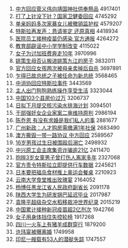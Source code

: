1. [中方回应菅义伟向靖国神社供奉祭品](http://www.baidu.com/baidu?cl=3&tn=SE_baiduhomet8_jmjb7mjw&rsv_dl=fyb_top&fr=top1000&wd=%D6%D0%B7%BD%BB%D8%D3%A6%DD%D1%D2%E5%CE%B0%CF%F2%BE%B8%B9%FA%C9%F1%C9%E7%B9%A9%B7%EE%BC%C0%C6%B7) 4917401
1. [打了上针没下针？国家卫健委回应](http://www.baidu.com/baidu?cl=3&tn=SE_baiduhomet8_jmjb7mjw&rsv_dl=fyb_top&fr=top1000&wd=%B4%F2%C1%CB%C9%CF%D5%EB%C3%BB%CF%C2%D5%EB%A3%BF%B9%FA%BC%D2%CE%C0%BD%A1%CE%AF%BB%D8%D3%A6) 4745292
1. [单亲妈妈多次家暴女儿被撤销监护权](http://www.baidu.com/baidu?cl=3&tn=SE_baiduhomet8_jmjb7mjw&rsv_dl=fyb_top&fr=top1000&wd=%B5%A5%C7%D7%C2%E8%C2%E8%B6%E0%B4%CE%BC%D2%B1%A9%C5%AE%B6%F9%B1%BB%B3%B7%CF%FA%BC%E0%BB%A4%C8%A8) 4579207
1. [特斯拉再发声：恳请鉴定 还原真相](http://www.baidu.com/baidu?cl=3&tn=SE_baiduhomet8_jmjb7mjw&rsv_dl=fyb_top&fr=top1000&wd=%CC%D8%CB%B9%C0%AD%D4%D9%B7%A2%C9%F9%A3%BA%BF%D2%C7%EB%BC%F8%B6%A8%20%BB%B9%D4%AD%D5%E6%CF%E0) 4418934
1. [医院员工接种疫苗仍感染 官方通报](http://www.baidu.com/baidu?cl=3&tn=SE_baiduhomet8_jmjb7mjw&rsv_dl=fyb_top&fr=top1000&wd=%D2%BD%D4%BA%D4%B1%B9%A4%BD%D3%D6%D6%D2%DF%C3%E7%C8%D4%B8%D0%C8%BE%20%B9%D9%B7%BD%CD%A8%B1%A8) 4264272
1. [教育部辟谣中小学学制改变](http://www.baidu.com/baidu?cl=3&tn=SE_baiduhomet8_jmjb7mjw&rsv_dl=fyb_top&fr=top1000&wd=%BD%CC%D3%FD%B2%BF%B1%D9%D2%A5%D6%D0%D0%A1%D1%A7%D1%A7%D6%C6%B8%C4%B1%E4) 4115022
1. [女子为讨加班费奔走10年](http://www.baidu.com/baidu?cl=3&tn=SE_baiduhomet8_jmjb7mjw&rsv_dl=fyb_top&fr=top1000&wd=%C5%AE%D7%D3%CE%AA%CC%D6%BC%D3%B0%E0%B7%D1%B1%BC%D7%DF10%C4%EA) 3970996
1. [姚策生母否认搬进姚策九江的房子](http://www.baidu.com/baidu?cl=3&tn=SE_baiduhomet8_jmjb7mjw&rsv_dl=fyb_top&fr=top1000&wd=%D2%A6%B2%DF%C9%FA%C4%B8%B7%F1%C8%CF%B0%E1%BD%F8%D2%A6%B2%DF%BE%C5%BD%AD%B5%C4%B7%BF%D7%D3) 3832011
1. [官方回应女孩两次被母亲卖掉后自杀](http://www.baidu.com/baidu?cl=3&tn=SE_baiduhomet8_jmjb7mjw&rsv_dl=fyb_top&fr=top1000&wd=%B9%D9%B7%BD%BB%D8%D3%A6%C5%AE%BA%A2%C1%BD%B4%CE%B1%BB%C4%B8%C7%D7%C2%F4%B5%F4%BA%F3%D7%D4%C9%B1) 3697891
1. [乍得已故总统之子被任命为新总统](http://www.baidu.com/baidu?cl=3&tn=SE_baiduhomet8_jmjb7mjw&rsv_dl=fyb_top&fr=top1000&wd=%D5%A7%B5%C3%D2%D1%B9%CA%D7%DC%CD%B3%D6%AE%D7%D3%B1%BB%C8%CE%C3%FC%CE%AA%D0%C2%D7%DC%CD%B3) 3568465
1. [中消协回应特斯拉事件](http://www.baidu.com/baidu?cl=3&tn=SE_baiduhomet8_jmjb7mjw&rsv_dl=fyb_top&fr=top1000&wd=%D6%D0%CF%FB%D0%AD%BB%D8%D3%A6%CC%D8%CB%B9%C0%AD%CA%C2%BC%FE) 3443569
1. [主人出门狗狗熟练操作享受生活](http://www.baidu.com/baidu?cl=3&tn=SE_baiduhomet8_jmjb7mjw&rsv_dl=fyb_top&fr=top1000&wd=%D6%F7%C8%CB%B3%F6%C3%C5%B9%B7%B9%B7%CA%EC%C1%B7%B2%D9%D7%F7%CF%ED%CA%DC%C9%FA%BB%EE) 3323044
1. [中国103个县房价过万](http://www.baidu.com/baidu?cl=3&tn=SE_baiduhomet8_jmjb7mjw&rsv_dl=fyb_top&fr=top1000&wd=%D6%D0%B9%FA103%B8%F6%CF%D8%B7%BF%BC%DB%B9%FD%CD%F2) 3206737
1. [日拟下月提交核污染水排海计划](http://www.baidu.com/baidu?cl=3&tn=SE_baiduhomet8_jmjb7mjw&rsv_dl=fyb_top&fr=top1000&wd=%C8%D5%C4%E2%CF%C2%D4%C2%CC%E1%BD%BB%BA%CB%CE%DB%C8%BE%CB%AE%C5%C5%BA%A3%BC%C6%BB%AE) 3094501
1. [干部强奸女企业家案二审维持原判](http://www.baidu.com/baidu?cl=3&tn=SE_baiduhomet8_jmjb7mjw&rsv_dl=fyb_top&fr=top1000&wd=%B8%C9%B2%BF%C7%BF%BC%E9%C5%AE%C6%F3%D2%B5%BC%D2%B0%B8%B6%FE%C9%F3%CE%AC%B3%D6%D4%AD%C5%D0) 2986194
1. [陈乔恩 有没有求婚是我们私人的事](http://www.baidu.com/baidu?cl=3&tn=SE_baiduhomet8_jmjb7mjw&rsv_dl=fyb_top&fr=top1000&wd=%B3%C2%C7%C7%B6%F7%20%D3%D0%C3%BB%D3%D0%C7%F3%BB%E9%CA%C7%CE%D2%C3%C7%CB%BD%C8%CB%B5%C4%CA%C2) 2881677
1. [广州新政：人才购房需缴满1年社保](http://www.baidu.com/baidu?cl=3&tn=SE_baiduhomet8_jmjb7mjw&rsv_dl=fyb_top&fr=top1000&wd=%B9%E3%D6%DD%D0%C2%D5%FE%A3%BA%C8%CB%B2%C5%B9%BA%B7%BF%D0%E8%BD%C9%C2%FA1%C4%EA%C9%E7%B1%A3) 2683490
1. [澳方撕毁一带一路协议 中方回应](http://www.baidu.com/baidu?cl=3&tn=SE_baiduhomet8_jmjb7mjw&rsv_dl=fyb_top&fr=top1000&wd=%B0%C4%B7%BD%CB%BA%BB%D9%D2%BB%B4%F8%D2%BB%C2%B7%D0%AD%D2%E9%20%D6%D0%B7%BD%BB%D8%D3%A6) 2589567
1. [16岁男孩过生日被围殴后溺亡](http://www.baidu.com/baidu?cl=3&tn=SE_baiduhomet8_jmjb7mjw&rsv_dl=fyb_top&fr=top1000&wd=16%CB%EA%C4%D0%BA%A2%B9%FD%C9%FA%C8%D5%B1%BB%CE%A7%C5%B9%BA%F3%C4%E7%CD%F6) 2498932
1. [中兴原工会主席集资诈骗逾21亿](http://www.baidu.com/baidu?cl=3&tn=SE_baiduhomet8_jmjb7mjw&rsv_dl=fyb_top&fr=top1000&wd=%D6%D0%D0%CB%D4%AD%B9%A4%BB%E1%D6%F7%CF%AF%BC%AF%D7%CA%D5%A9%C6%AD%D3%E221%D2%DA) 2411470
1. [抱摔3岁女童男子曾打伤人离家多年](http://www.baidu.com/baidu?cl=3&tn=SE_baiduhomet8_jmjb7mjw&rsv_dl=fyb_top&fr=top1000&wd=%B1%A7%CB%A43%CB%EA%C5%AE%CD%AF%C4%D0%D7%D3%D4%F8%B4%F2%C9%CB%C8%CB%C0%EB%BC%D2%B6%E0%C4%EA) 2327068
1. [官方责令特斯拉立即提供行车数据](http://www.baidu.com/baidu?cl=3&tn=SE_baiduhomet8_jmjb7mjw&rsv_dl=fyb_top&fr=top1000&wd=%B9%D9%B7%BD%D4%F0%C1%EE%CC%D8%CB%B9%C0%AD%C1%A2%BC%B4%CC%E1%B9%A9%D0%D0%B3%B5%CA%FD%BE%DD) 2245621
1. [日本要把福岛食材推上奥运会餐桌](http://www.baidu.com/baidu?cl=3&tn=SE_baiduhomet8_jmjb7mjw&rsv_dl=fyb_top&fr=top1000&wd=%C8%D5%B1%BE%D2%AA%B0%D1%B8%A3%B5%BA%CA%B3%B2%C4%CD%C6%C9%CF%B0%C2%D4%CB%BB%E1%B2%CD%D7%C0) 2210923
1. [云南大学食堂推出玫瑰宴](http://www.baidu.com/baidu?cl=3&tn=SE_baiduhomet8_jmjb7mjw&rsv_dl=fyb_top&fr=top1000&wd=%D4%C6%C4%CF%B4%F3%D1%A7%CA%B3%CC%C3%CD%C6%B3%F6%C3%B5%B9%E5%D1%E7) 2164052
1. [杨博任黑龙江省人民政府副省长](http://www.baidu.com/baidu?cl=3&tn=SE_baiduhomet8_jmjb7mjw&rsv_dl=fyb_top&fr=top1000&wd=%D1%EE%B2%A9%C8%CE%BA%DA%C1%FA%BD%AD%CA%A1%C8%CB%C3%F1%D5%FE%B8%AE%B8%B1%CA%A1%B3%A4) 2091178
1. [陕西大学生为研发锅巴延迟毕业](http://www.baidu.com/baidu?cl=3&tn=SE_baiduhomet8_jmjb7mjw&rsv_dl=fyb_top&fr=top1000&wd=%C9%C2%CE%F7%B4%F3%D1%A7%C9%FA%CE%AA%D1%D0%B7%A2%B9%F8%B0%CD%D1%D3%B3%D9%B1%CF%D2%B5) 2017987
1. [袁隆平超级杂交水稻移栽冲世界纪录](http://www.baidu.com/baidu?cl=3&tn=SE_baiduhomet8_jmjb7mjw&rsv_dl=fyb_top&fr=top1000&wd=%D4%AC%C2%A1%C6%BD%B3%AC%BC%B6%D4%D3%BD%BB%CB%AE%B5%BE%D2%C6%D4%D4%B3%E5%CA%C0%BD%E7%BC%CD%C2%BC) 2015219
1. [中国累计接种新冠疫苗超2亿剂次](http://www.baidu.com/baidu?cl=3&tn=SE_baiduhomet8_jmjb7mjw&rsv_dl=fyb_top&fr=top1000&wd=%D6%D0%B9%FA%C0%DB%BC%C6%BD%D3%D6%D6%D0%C2%B9%DA%D2%DF%C3%E7%B3%AC2%D2%DA%BC%C1%B4%CE) 1942766
1. [女子用身体挡住失控轮椅](http://www.baidu.com/baidu?cl=3&tn=SE_baiduhomet8_jmjb7mjw&rsv_dl=fyb_top&fr=top1000&wd=%C5%AE%D7%D3%D3%C3%C9%ED%CC%E5%B5%B2%D7%A1%CA%A7%BF%D8%C2%D6%D2%CE) 1917268
1. [四川一火车上有猪羊成群穿行](http://www.baidu.com/baidu?cl=3&tn=SE_baiduhomet8_jmjb7mjw&rsv_dl=fyb_top&fr=top1000&wd=%CB%C4%B4%A8%D2%BB%BB%F0%B3%B5%C9%CF%D3%D0%D6%ED%D1%F2%B3%C9%C8%BA%B4%A9%D0%D0) 1879200
1. [许玮甯被曝离婚](http://www.baidu.com/baidu?cl=3&tn=SE_baiduhomet8_jmjb7mjw&rsv_dl=fyb_top&fr=top1000&wd=%D0%ED%E7%E2%E5%B8%B1%BB%C6%D8%C0%EB%BB%E9) 1749958
1. [印尼一艘载有53人的潜艇失踪](http://www.baidu.com/baidu?cl=3&tn=SE_baiduhomet8_jmjb7mjw&rsv_dl=fyb_top&fr=top1000&wd=%D3%A1%C4%E1%D2%BB%CB%D2%D4%D8%D3%D053%C8%CB%B5%C4%C7%B1%CD%A7%CA%A7%D7%D9) 1747557